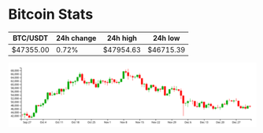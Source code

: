 # Bitcoin Stats

BTC/USDT|24h change|24h high|24h low|
|---|---|---|---|
|$47355.00|0.72%|$47954.63|$46715.39|

<img src="./chart.svg">
